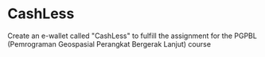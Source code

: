 # CashLess
Create an e-wallet called "CashLess" to fulfill the assignment for the PGPBL (Pemrograman Geospasial Perangkat Bergerak Lanjut) course
